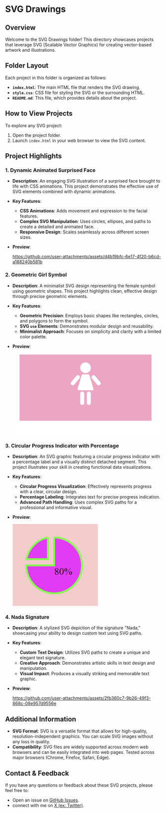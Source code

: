 # SVG Drawings

## Overview

Welcome to the SVG Drawings folder! This directory showcases projects that leverage SVG (Scalable Vector Graphics) for creating vector-based artwork and illustrations.

## Folder Layout

Each project in this folder is organized as follows:

- **`index.html`**: The main HTML file that renders the SVG drawing.
- **`style.css`**: CSS file for styling the SVG or the surrounding HTML.
- **`README.md`**: This file, which provides details about the project.

## How to View Projects

To explore any SVG project:

1. Open the project folder.
2. Launch `index.html` in your web browser to view the SVG content.

## Project Highlights

### 1. **Dynamic Animated Surprised Face**
- **Description**: An engaging SVG illustration of a surprised face brought to life with CSS animations. This project demonstrates the effective use of SVG elements combined with dynamic animations.
- **Key Features**:
  - **CSS Animations**: Adds movement and expression to the facial features.
  - **Complex SVG Manipulation**: Uses circles, ellipses, and paths to create a detailed and animated face.
  - **Responsive Design**: Scales seamlessly across different screen sizes.
- **Preview**:
  
  https://github.com/user-attachments/assets/d4b19bfc-6e17-4f20-b6cd-a188240b581b

### 2. **Geometric Girl Symbol**
- **Description**: A minimalist SVG design representing the female symbol using geometric shapes. This project highlights clean, effective design through precise geometric elements.
- **Key Features**:
  - **Geometric Precision**: Employs basic shapes like rectangles, circles, and polygons to form the symbol.
  - **SVG `use` Elements**: Demonstrates modular design and reusability.
  - **Minimalist Approach**: Focuses on simplicity and clarity with a limited color palette.
- **Preview**:
  
  ![demo](https://github.com/Nada-TB/creative-coding-projects/blob/main/projects-preview/Screenshot%202024-07-26%20141723.png)

### 3. **Circular Progress Indicator with Percentage**
- **Description**: An SVG graphic featuring a circular progress indicator with a percentage label and a visually distinct detached segment. This project illustrates your skill in creating functional data visualizations.
- **Key Features**:
  - **Circular Progress Visualization**: Effectively represents progress with a clear, circular design.
  - **Percentage Labeling**: Integrates text for precise progress indication.
  - **Advanced Path Handling**: Uses complex SVG paths for a professional and informative visual.
- **Preview**:

  ![demo](https://github.com/Nada-TB/creative-coding-projects/blob/main/projects-preview/Screenshot%202024-07-26%20141826.png)

### 4. **Nada Signature**
- **Description**: A stylized SVG depiction of the signature "Nada," showcasing your ability to design custom text using SVG paths.
- **Key Features**:
  - **Custom Text Design**: Utilizes SVG paths to create a unique and elegant text signature.
  - **Creative Approach**: Demonstrates artistic skills in text design and manipulation.
  - **Visual Impact**: Produces a visually striking and memorable text graphic.
- **Preview**:

  https://github.com/user-attachments/assets/2fb360c7-9b26-49f3-868c-08e957d9556e

## Additional Information

- **SVG Format**: SVG is a versatile format that allows for high-quality, resolution-independent graphics. You can scale SVG images without any loss in quality.
- **Compatibility**: SVG files are widely supported across modern web browsers and can be easily integrated into web pages. Tested across major browsers (Chrome, Firefox, Safari, Edge).

## Contact & Feedback

If you have any questions or feedback about these SVG projects, please feel free to:

- Open an issue on [GitHub Issues](https://github.com/Nada-TB/creative-coding-projects/issues).
- connect with me on [X (ex: Twitter)](https://x.com/Nada__Ta).
